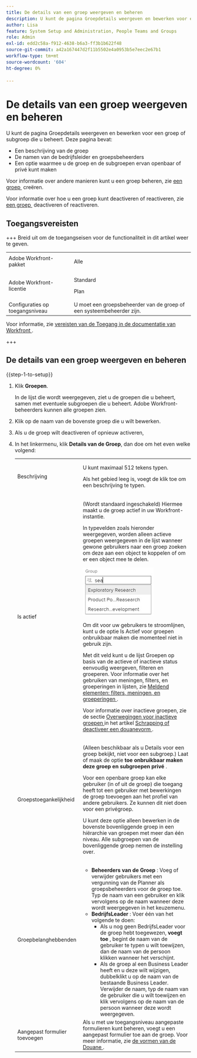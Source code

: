 ```yaml
---
title: De details van een groep weergeven en beheren
description: U kunt de pagina Groepdetails weergeven en bewerken voor een groep of subgroep die u beheert.
author: Lisa
feature: System Setup and Administration, People Teams and Groups
role: Admin
exl-id: edd2c58a-f912-4638-b6a3-ff3b1b622f48
source-git-commit: a42a167447d2f11b5502e4a0953b5e7eec2e67b1
workflow-type: tm+mt
source-wordcount: '604'
ht-degree: 0%

---
```


# De details van een groep weergeven en beheren

U kunt de pagina Groepdetails weergeven en bewerken voor een groep of subgroep die u beheert. Deze pagina bevat:

* Een beschrijving van de groep
* De namen van de bedrijfsleider en groepsbeheerders
* Een optie waarmee u de groep en de subgroepen ervan openbaar of privé kunt maken

Voor informatie over andere manieren kunt u een groep beheren, zie [&#x200B; een groep &#x200B;](../../../administration-and-setup/manage-groups/create-and-manage-groups/create-a-group.md) creëren.

Voor informatie over hoe u een groep kunt deactiveren of reactiveren, zie [&#x200B; een groep &#x200B;](../../../administration-and-setup/manage-groups/create-and-manage-groups/deactivate-or-reactivate-a-group.md) deactiveren of reactiveren.

## Toegangsvereisten

+++ Breid uit om de toegangseisen voor de functionaliteit in dit artikel weer te geven.

<table style="table-layout:auto"> 
 <col> 
 <col> 
 <tbody> 
  <tr> 
   <td>Adobe Workfront-pakket</td> 
   <td><p>Alle</p></td> 
  </tr> 
  <tr> 
   <td>Adobe Workfront-licentie</td> 
   <td><p>Standard</p>
       <p>Plan</p></td>
  </tr>
  <tr> 
   <td>Configuraties op toegangsniveau</td> 
   <td>U moet een groepsbeheerder van de groep of een systeembeheerder zijn.</td>
  </tr>
 </tbody> 
</table>

Voor informatie, zie [&#x200B; vereisten van de Toegang in de documentatie van Workfront &#x200B;](/help/quicksilver/administration-and-setup/add-users/access-levels-and-object-permissions/access-level-requirements-in-documentation.md).

+++

## De details van een groep weergeven en beheren

{{step-1-to-setup}}

1. Klik **Groepen**.

   In de lijst die wordt weergegeven, ziet u de groepen die u beheert, samen met eventuele subgroepen die u beheert. Adobe Workfront-beheerders kunnen alle groepen zien.

1. Klik op de naam van de bovenste groep die u wilt bewerken.
1. Als u de groep wilt deactiveren of opnieuw activeren,
1. In het linkermenu, klik **Details van de Groep**, dan doe om het even welke volgend:

   <table style="table-layout:auto"> 
    <col> 
    <col> 
    <tbody> 
     <tr> 
      <td role="rowheader">Beschrijving</td> 
      <td> <p>U kunt maximaal 512 tekens typen.</p> <p>Als het gebied leeg is, voegt de klik <strong> </strong> toe om een beschrijving te typen.</p> </td> 
     </tr> 
     <tr data-mc-conditions=""> 
      <td role="rowheader">Is actief</td> 
      <td> <p>(Wordt standaard ingeschakeld) Hiermee maakt u de groep actief in uw Workfront-instantie.</p> <p>In typevelden zoals hieronder weergegeven, worden alleen actieve groepen weergegeven in de lijst wanneer gewone gebruikers naar een groep zoeken om deze aan een object te koppelen of om er een object mee te delen.</p> <p> <img src="assets/group-type-aheads.jpg"> </p> <p>Om dit voor uw gebruikers te stroomlijnen, kunt u de optie Is Actief voor groepen onbruikbaar maken die momenteel niet in gebruik zijn.</p> <p>Met dit veld kunt u de lijst Groepen op basis van de actieve of inactieve status eenvoudig weergeven, filteren en groeperen. Voor informatie over het gebruiken van meningen, filters, en groeperingen in lijsten, zie <a href="../../../reports-and-dashboards/reports/reporting-elements/reporting-elements-filters-views-groupings.md" class="MCXref xref"> Meldend elementen: filters, meningen, en groeperingen </a>.</p> <p>Voor informatie over inactieve groepen, zie de sectie <a href="../../../administration-and-setup/manage-groups/create-and-manage-groups/deactivate-or-reactivate-a-group.md#inactive" class="MCXref xref"> Overwegingen voor inactieve groepen </a> in het artikel <a href="../../../administration-and-setup/customize-workfront/create-manage-custom-forms/delete-or-deactivate-a-custom-form.md" class="MCXref xref"> Schrapping of deactiveer een douanevorm </a>.</p> </td> 
     </tr> 
     <tr> 
      <td role="rowheader">Groepstoegankelijkheid</td> 
      <td> <p>(Alleen beschikbaar als u Details voor een groep bekijkt, niet voor een subgroep.) Laat of maak de optie <strong> toe onbruikbaar maken deze groep en subgroepen privé </strong>.</p> <p>Voor een openbare groep kan elke gebruiker (in of uit de groep) die toegang heeft tot een gebruiker met bewerkingen de groep toevoegen aan het profiel van andere gebruikers. Ze kunnen dit niet doen voor een privégroep.</p> <p>U kunt deze optie alleen bewerken in de bovenste bovenliggende groep in een hiërarchie van groepen met meer dan één niveau. Alle subgroepen van de bovenliggende groep nemen de instelling over.</p> </td> 
     </tr> 
     <tr> 
      <td role="rowheader">Groepbelanghebbenden</td> 
      <td> 
       <ul> 
        <li><strong> Beheerders van de Groep </strong>: Voeg of verwijder gebruikers met een vergunning van de Planner als groepsbeheerders voor de groep toe. Typ de naam van een gebruiker en klik vervolgens op de naam wanneer deze wordt weergegeven in het keuzemenu.</li> 
        <li><strong> BedrijfsLeader </strong>: Voer één van het volgende te doen:
         <ul>
          <li>Als u nog geen BedrijfsLeader voor de groep hebt toegewezen, <strong> voegt toe </strong>, begint de naam van de gebruiker te typen u wilt toewijzen, dan de naam van de persoon klikken wanneer het verschijnt.</li>
          <li>Als de groep al een Business Leader heeft en u deze wilt wijzigen, dubbelklikt u op de naam van de bestaande Business Leader. Verwijder de naam, typ de naam van de gebruiker die u wilt toewijzen en klik vervolgens op de naam van de persoon wanneer deze wordt weergegeven.</li>
         </ul></li> 
       </ul> </td> 
     </tr> 
     <tr> 
      <td role="rowheader">Aangepast formulier toevoegen</td> 
      <td>Als u met uw toegangsniveau aangepaste formulieren kunt beheren, voegt u een aangepast formulier toe aan de groep. Voor meer informatie, zie <a href="../../../administration-and-setup/customize-workfront/create-manage-custom-forms/create-and-manage-custom-forms.md" class="MCXref xref"> de vormen van de Douane </a>.</td> 
     </tr> 
    </tbody> 
   </table>
